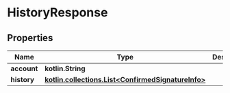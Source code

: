 
# HistoryResponse

## Properties
Name | Type | Description | Notes
------------ | ------------- | ------------- | -------------
**account** | **kotlin.String** |  | 
**history** | [**kotlin.collections.List&lt;ConfirmedSignatureInfo&gt;**](ConfirmedSignatureInfo.md) |  | 




